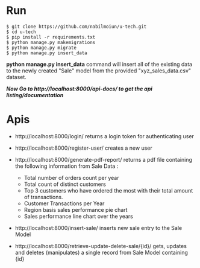 Run
====================

    $ git clone https://github.com/nabilmoiun/u-tech.git
    $ cd u-tech
    $ pip install -r requirements.txt
    $ python manage.py makemigrations
    $ python manage.py migrate
    $ python manage.py insert_data

**python manage.py insert_data** command will insert all of the existing data to the newly created "Sale" model from the provided "xyz_sales_data.csv" dataset.

 ***Now Go to http://localhost:8000/api-docs/ to get the api listing/documentation***


Apis
====================
+ http://localhost:8000/login/ returns a login token for authenticating user
+ http://localhost:8000/register-user/ creates a new user
+ http://localhost:8000/generate-pdf-report/ returns a pdf file containing the following information from Sale Data :

    + Total number of orders count per year
    + Total count of distinct customers
    + Top 3 customers who have ordered the most with their total amount of transactions.
    + Customer Transactions per Year
    + Region basis sales performance pie chart
    + Sales performance line chart over the years
+ http://localhost:8000/insert-sale/ inserts new sale entry to the Sale Model
+ http://localhost:8000/retrieve-update-delete-sale/{id}/  gets, updates and deletes (manipulates) a single record from Sale Model containing {id}
